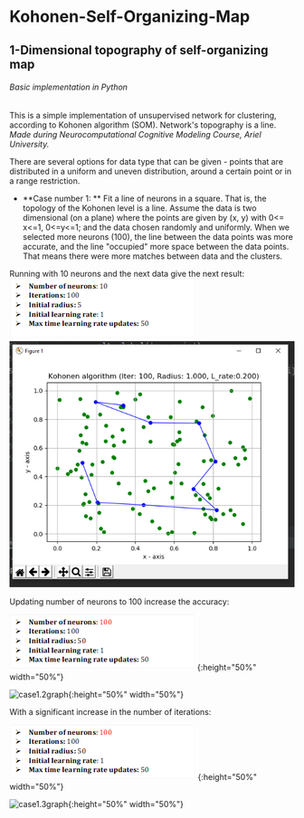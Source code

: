 # Kohonen-Self-Organizing-Map
## 1-Dimensional topography of self-organizing map
###### Basic implementation in Python
This is a simple implementation of unsupervised network for clustering, according to Kohonen algorithm (SOM). Network's topography is a line.
*Made during Neurocomputational Cognitive Modeling Course, Ariel University.*

There are several options for data type that can be given - points that are distributed in a uniform and uneven distribution, around a certain point or in a range restriction.

- **Case number 1: **
Fit a line of neurons in a square. That is, the topology of the Kohonen level is a line. Assume the data is two dimensional (on a plane) where the points are given by (x, y) with 0<= x<=1, 0<=y<=1; and the data chosen randomly and uniformly.
When we selected more neurons (100), the line between the data points was more accurate, and the line "occupied" more space between the data points. That means there were more matches between data and the clusters.

Running with 10 neurons and the next data give the next result:
![case1.1data](https://github.com/chenAsaraf/Kohonen-Self-Organizing-Map/blob/master/PIC/case1.1.png)
![case1.1graph](https://github.com/chenAsaraf/Kohonen-Self-Organizing-Map/blob/master/PIC/graph.1.1.png)

Updating number of neurons to 100 increase the accuracy:

![case1.2data](https://github.com/chenAsaraf/Kohonen-Self-Organizing-Map/blob/master/PIC/case1.2.png){:height="50%" width="50%"}

![case1.2graph](https://github.com/chenAsaraf/Kohonen-Self-Organizing-Map/blob/master/PIC/graph1.2.png){:height="50%" width="50%"}

With a significant increase in the number of iterations:

![case1.3data](https://github.com/chenAsaraf/Kohonen-Self-Organizing-Map/blob/master/PIC/case1.3.png){:height="50%" width="50%"}

![case1.3graph](https://github.com/chenAsaraf/Kohonen-Self-Organizing-Map/blob/master/PIC/graph.3.png){:height="50%" width="50%"}



